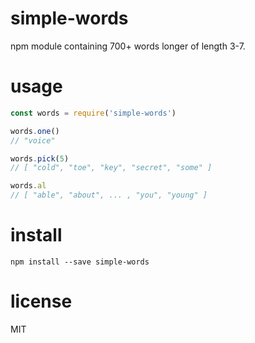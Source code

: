 # simple-words

npm module containing 700+ words longer of length 3-7.

# usage

```javascript
const words = require('simple-words')

words.one()
// "voice"

words.pick(5)
// [ "cold", "toe", "key", "secret", "some" ]

words.al
// [ "able", "about", ... , "you", "young" ]
```

# install

`npm install --save simple-words`

# license

MIT
